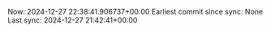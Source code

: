Now: 2024-12-27 22:38:41.906737+00:00 Earliest commit since sync: None Last sync: 2024-12-27 21:42:41+00:00
